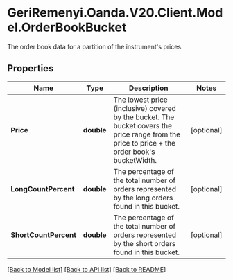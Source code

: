 # GeriRemenyi.Oanda.V20.Client.Model.OrderBookBucket
The order book data for a partition of the instrument's prices.
## Properties

Name | Type | Description | Notes
------------ | ------------- | ------------- | -------------
**Price** | **double** | The lowest price (inclusive) covered by the bucket. The bucket covers the price range from the price to price + the order book&#39;s bucketWidth. | [optional] 
**LongCountPercent** | **double** | The percentage of the total number of orders represented by the long orders found in this bucket. | [optional] 
**ShortCountPercent** | **double** | The percentage of the total number of orders represented by the short orders found in this bucket. | [optional] 

[[Back to Model list]](../README.md#documentation-for-models) [[Back to API list]](../README.md#documentation-for-api-endpoints) [[Back to README]](../README.md)

